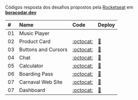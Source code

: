 Códigos resposta dos desafios propostos pela [Rocketseat](https://www.rocketseat.com.br/) em **[boracodar.dev](https://boracodar.dev/)**

| #   | Name                | Code                                                                                               | Deploy                                                                                          |
| :-- | :------------------ | :------------------------------------------------------------------------------------------------- | :---------------------------------------------------------------------------------------------- |
| 01  | Music Player        | []()                                                                                               | []()                                                                                            |
| 02  | Product Card        | [:octocat:](https://github.com/rafaelreisramos/boracodar.dev/tree/main/02_product-card)            | [:checkered_flag:](https://rafaelreisramos.github.io/boracodar.dev/02_product-card/)            |
| 03  | Buttons and Cursors | [:octocat:](https://github.com/rafaelreisramos/boracodar.dev/tree/main/desafio-03_button-docs)     | [:checkered_flag:](https://rafaelreisramos.github.io/boracodar.dev/desafio-03_button-docs/)     |
| 04  | Chat                | [:octocat:](https://github.com/rafaelreisramos/boracodar.dev/tree/main/desafio-04_chat)            | [:checkered_flag:](https://rafaelreisramos.github.io/boracodar.dev/desafio-04_chat/)            |
| 05  | Calculator          | [:octocat:](https://github.com/rafaelreisramos/boracodar.dev/tree/main/desafio-05_calculator)      | [:checkered_flag:](https://rafaelreisramos.github.io/boracodar.dev/desafio-05_calculator/)      |
| 06  | Boarding Pass       | [:octocat:](https://github.com/rafaelreisramos/boracodar.dev/tree/main/desafio-06_boarding-pass)   | [:checkered_flag:](https://rafaelreisramos.github.io/boracodar.dev/desafio-06_boarding-pass/)   |
| 07  | Carnaval Web Site   | [:octocat:](https://github.com/rafaelreisramos/boracodar.dev/tree/main/desafio-07_find-your-block) | [:checkered_flag:](https://rafaelreisramos.github.io/boracodar.dev/desafio-07_find-your-block/) |
| 07  | Dashboard           | [:octocat:](https://github.com/rafaelreisramos/boracodar.dev/tree/main/08_dashboard)               | [:checkered_flag:](https://rafaelreisramos.github.io/boracodar.dev/08_dashboard/)               |
